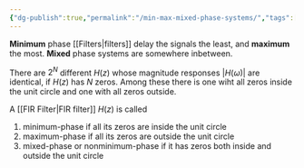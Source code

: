 ```yaml
---
{"dg-publish":true,"permalink":"/min-max-mixed-phase-systems/","tags":["digitalsignalbehandling"]}
---
```


**Minimum** phase [[Filters\|filters]] delay the signals the least, and **maximum** the most. **Mixed** phase systems are somewhere inbetween.

There are $2^N$ different $H(z)$ whose magnitude responses $|H(\omega)|$ are identical, if $H(z)$ has $N$ zeros. Among these there is one wiht all zeros inside the unit circle and one with all zeros outside. 

A [[FIR Filter\|FIR filter]] $H(z)$ is called 
1. minimum-phase if all its zeros are inside the unit circle
2. maximum-phase if all its zeros are outside the unit circle
3. mixed-phase or nonminimum-phase if it has zeros both inside and outside the unit circle